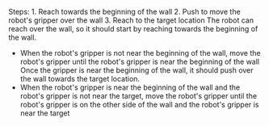 

Steps:  1. Reach towards the beginning of the wall  2. Push to move the robot's gripper over the wall  3. Reach to the target location
    The robot can reach over the wall, so it should start by reaching towards the beginning of the wall. 
- When the robot's gripper is not near the beginning of the wall, move the robot's gripper until the robot's gripper is near the beginning of the wall
Once the gripper is near the beginning of the wall, it should push over the wall towards the target location.
- When the robot's gripper is near the beginning of the wall and the robot's gripper is not near the target, move the robot's gripper until the robot's gripper is on the other side of the wall and the robot's gripper is near the target